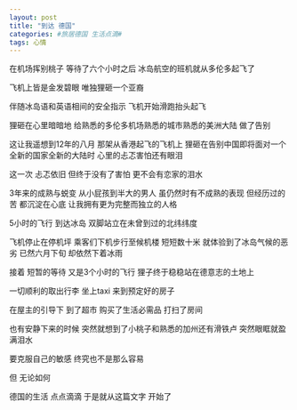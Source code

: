 ```yaml
---
layout: post
title: "到达 德国"
categories: #旅居德国 生活点滴#
tags: 心情
---
```


在机场挥别桃子 等待了六个小时之后 冰岛航空的班机就从多伦多起飞了   

飞机上皆是金发碧眼 唯独狸砸一个亚裔   
<!--more-->

伴随冰岛语和英语相间的安全指示 飞机开始滑跑抬头起飞   

狸砸在心里暗暗地 给熟悉的多伦多机场熟悉的城市熟悉的美洲大陆 做了告别   

这让我遥想到12年的八月 那架从香港起飞的飞机上 狸砸在告别中国即将面对一个全新的国家全新的大陆时 心里的忐忑害怕还有眼泪   

这一次 忐忑依旧 但终于没有了害怕 更不会有恋家的泪水   

3年来的成熟与蜕变 从小屁孩到半大的男人 虽仍然时有不成熟的表现 但经历过的苦 都沉淀在心底 让我拥有更为完整而独立的人格   

5小时的飞行 到达冰岛 双脚站立在未曾到过的北纬纬度   

飞机停止在停机坪 乘客们下机步行至候机楼 短短数十米 就体验到了冰岛气候的恶劣 已然六月下旬 却依然下着冰雨   

接着 短暂的等待 又是3个小时的飞行 狸子终于稳稳站在德意志的土地上   

一切顺利的取出行李 坐上taxi 来到预定好的房子   

在屋主的引导下 到了超市 购买了生活必需品 打扫了房间   

也有安静下来的时候 突然就想到了小桃子和熟悉的加州还有滑铁卢 突然眼眶就盈满泪水   

要克服自己的敏感 终究也不是那么容易   

但 无论如何   

德国的生活 点点滴滴 于是就从这篇文字 开始了   